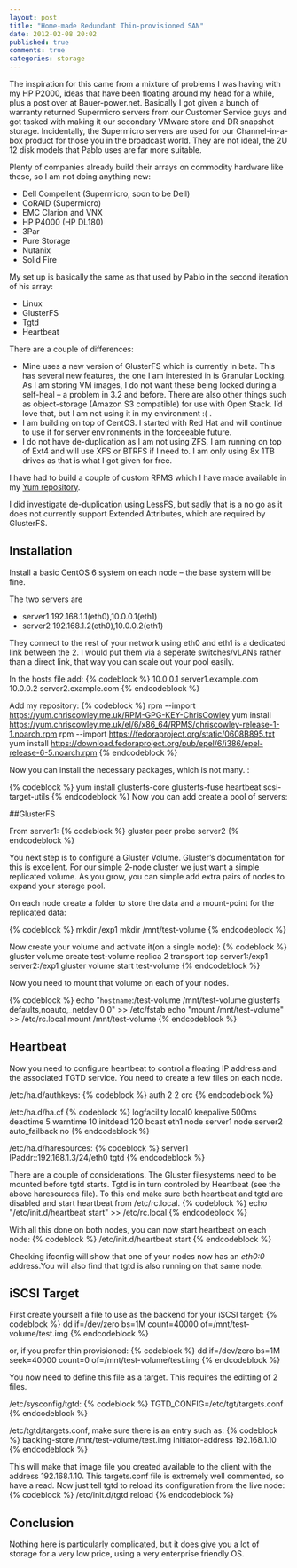 ```yaml
---
layout: post
title: "Home-made Redundant Thin-provisioned SAN"
date: 2012-02-08 20:02
published: true
comments: true
categories: storage
---
```


The inspiration for this came from a mixture of problems I was having with my HP P2000, ideas that have been floating around my head for a while, plus a post over at Bauer-power.net. Basically I got given a bunch of warranty returned Supermicro servers from our Customer Service guys  and got tasked with making it our secondary VMware store and DR snapshot storage. Incidentally, the Supermicro servers are used for our Channel-in-a-box product for those you in the broadcast world. They are not ideal, the 2U 12 disk models that Pablo uses are far more suitable.
<!-- more -->

Plenty of companies already build their arrays on commodity hardware like these, so I am not doing anything new:

 -   Dell Compellent (Supermicro, soon to be Dell)
 -   CoRAID (Supermicro)
 -   EMC  Clarion and VNX
 -   HP P4000 (HP DL180)
 -   3Par
 -   Pure Storage
 -   Nutanix
 -   Solid Fire

My set up is basically the same as that used by Pablo in the second iteration of his array:

  -  Linux
  -  GlusterFS
  -  Tgtd
  -  Heartbeat

There are a couple of differences:

 -   Mine uses a new version of GlusterFS which is currently in beta. This has several new features, the one I am interested in is Granular Locking. As I am storing VM images, I do not want these being locked during a self-heal – a problem in 3.2 and before. There are also other things such as object-storage (Amazon S3 compatible) for use with Open Stack. I’d love that, but I am not using it in my environment :( .
 -   I am building on top of CentOS. I started with Red Hat and will continue to use it for server environments in the forceeable future.
 -   I do not have de-duplication as I am not using ZFS, I am running on top of Ext4 and will use XFS or BTRFS if I need to. I am only using 8x 1TB drives as that is what I got given for free.

I have had to build a couple of custom RPMS which I have made available in my <a href="https://yum.chriscowley.me.uk/el/6/x86_64/repoview/" target="blank">Yum repository</a>.

I did investigate de-duplication using LessFS, but sadly that is a no go as it does not currently support Extended Attributes, which are required by GlusterFS.

## Installation

Install a basic CentOS 6 system on each node – the base system will be fine.

The two servers are

- server1 192.168.1.1(eth0),10.0.0.1(eth1)
- server2 192.168.1.2(eth0),10.0.0.2(eth1)

They connect to the rest of your network using eth0 and eth1 is a dedicated link between the 2. I would put them via a seperate switches/vLANs rather than a direct link, that way you can scale out your pool easily.

In the hosts file add:
{% codeblock %}
10.0.0.1 server1.example.com
10.0.0.2 server2.example.com
{% endcodeblock %}

Add my repository:
{% codeblock %}
rpm --import https://yum.chriscowley.me.uk/RPM-GPG-KEY-ChrisCowley
yum install https://yum.chriscowley.me.uk/el/6/x86_64/RPMS/chriscowley-release-1-1.noarch.rpm
rpm --import https://fedoraproject.org/static/0608B895.txt
yum install https://download.fedoraproject.org/pub/epel/6/i386/epel-release-6-5.noarch.rpm 
{% endcodeblock %}

Now you can install the necessary packages, which is not many. :

{% codeblock %}
yum install glusterfs-core glusterfs-fuse heartbeat scsi-target-utils
{% endcodeblock %}
Now you can add create a pool of servers:

##GlusterFS

From server1:
{% codeblock %}
gluster peer probe server2
{% endcodeblock %}

You next step is to configure a Gluster Volume. Gluster’s documentation for this is excellent. For our simple 2-node cluster we just want a simple replicated volume. As you grow, you can simple add extra pairs of nodes to expand your storage pool.

On each node create a folder to store the data and a mount-point for the replicated data:

{% codeblock %}
mkdir /exp1
mkdir /mnt/test-volume
{% endcodeblock %}

Now create your volume and activate it(on a single node):
{% codeblock %}
gluster volume create test-volume replica 2 transport tcp server1:/exp1 server2:/exp1
gluster volume start test-volume
{% endcodeblock %}

Now you need to mount that volume on each of your nodes.

{% codeblock %}
echo "`hostname`:/test-volume /mnt/test-volume glusterfs defaults,noauto,_netdev 0 0" >> /etc/fstab
echo "mount /mnt/test-volume" >> /etc/rc.local
mount /mnt/test-volume
{% endcodeblock %}

## Heartbeat

Now you need to configure heartbeat to control a floating IP address and the associated TGTD service. You need to create a few files on each node.

/etc/ha.d/authkeys:
{% codeblock %}
auth 2
2 crc
{% endcodeblock %}

/etc/ha.d/ha.cf
{% codeblock %}
logfacility     local0
keepalive 500ms
deadtime 5
warntime 10
initdead 120
bcast eth1
node server1
node server2
auto_failback no
{% endcodeblock %}

/etc/ha.d/haresources:
{% codeblock %}
server1 IPaddr::192.168.1.3/24/eth0 tgtd
{% endcodeblock %}

There are a couple of considerations. The Gluster filesystems need to be mounted before tgtd starts. Tgtd is in turn controled by Heartbeat (see the above haresources file). To this end make sure both heartbeat and tgtd are disabled and start heartbeat from /etc/rc.local.
{% codeblock %}
echo "/etc/init.d/heartbeat start" >> /etc/rc.local
{% endcodeblock %}

With all this done on both nodes, you can now start heartbeat on each node:
{% codeblock %}
/etc/init.d/heartbeat start
{% endcodeblock %}

Checking ifconfig will show that one of your nodes now has an _eth0:0_ address.You will also find that tgtd is also running on that same node.

## iSCSI Target

First create yourself a file to use as the backend for your iSCSI target:
{% codeblock %}
dd if=/dev/zero bs=1M count=40000 of=/mnt/test-volume/test.img
{% endcodeblock %}

or, if you prefer thin provisioned:
{% codeblock %}
dd if=/dev/zero bs=1M seek=40000 count=0 of=/mnt/test-volume/test.img
{% endcodeblock %}

You now need to define this file as a target. This requires the editting of 2 files.

/etc/sysconfig/tgtd:
{% codeblock %}
TGTD_CONFIG=/etc/tgt/targets.conf
{% endcodeblock %}

/etc/tgtd/targets.conf, make sure there is an entry such as:
{% codeblock %}
<target iqn.2012-02.com.example.gluster:isci>
    backing-store /mnt/test-volume/test.img
    initiator-address 192.168.1.10
</target>
{% endcodeblock %}

This will make that image file you created available to the client with the address 192.168.1.10. This targets.conf file is extremely well commented, so have a read. Now just tell tgtd to reload its configuration from the live node:
{% codeblock %}
/etc/init.d/tgtd reload
{% endcodeblock %}

## Conclusion

Nothing here is particularly complicated, but it does give you a lot of storage for a very low price, using a very enterprise friendly OS.
